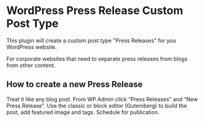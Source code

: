 # WordPress Press Release Custom Post Type
This plugin will create a custom post type "Press Releases"  for you WordPress website.

For corporate websites that need to separate press releases from blogs from other content.

## How to create a new Press Release
Treat it like any blog post. From WP Admin click “Press Releases” and “New Press Release”.
Use the classic or block editor (Gutemberg) to build the post, add featured image and
tags. Schedule for publication.
